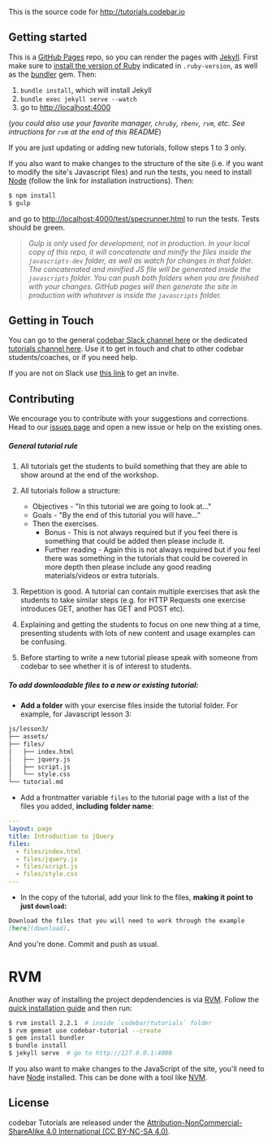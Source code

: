 This is the source code for <http://tutorials.codebar.io>

## Getting started

This is a [GitHub Pages](https://pages.github.com/) repo, so you can render the pages with [Jekyll](https://jekyllrb.com/).
First make sure to [install the version of Ruby](https://www.ruby-lang.org/en/documentation/installation/)
indicated in `.ruby-version`, as well as the [bundler](https://bundler.io/) gem. Then:

1. `bundle install`, which will install Jekyll
2. `bundle exec jekyll serve --watch`
3. go to <http://localhost:4000>

(*you could also use your favorite manager, `chruby`, `rbenv`, `rvm`, etc. See
intructions for `rvm` at the end of this README*)

If you are just updating or adding new tutorials, follow steps 1 to 3 only.

If you also want to make changes to the structure of the site (i.e. if you want
to modify the site's Javascript files) and run the tests, you need to install
[Node](https://nodejs.org/en/) (follow the link for installation
instructions). Then:

```bash
$ npm install
$ gulp
```

and go to <http://localhost:4000/test/specrunner.html> to run the tests. Tests should be green.

> *Gulp is only used for development, not in production. In your local copy of
> this repo, it will concatenate and minify the files inside the
> `javascripts-dev` folder, as well as watch for changes in that folder. The
> concatenated and minified JS file will be generated inside the `javascripts`
> folder. You can push both folders when you are finished with your changes.
> GitHub pages will then  generate the site in production with whatever is
> inside the `javascripts` folder.*

## Getting in Touch

You can go to the general [codebar Slack channel here](https://codebar.slack.com/messages/general/) or the
dedicated [tutorials channel here](https://codebar.slack.com/messages/tutorials/). Use it to get in touch
and chat to other codebar students/coaches, or if you need help.

If you are not on Slack use [this link](http://codebar-slack.herokuapp.com/) to get an invite.

## Contributing

We encourage you to contribute with your suggestions and corrections. Head to our
[issues page](https://github.com/codebar/tutorials/issues) and open a new issue or
help on the existing ones.


##### General tutorial rule

1. All tutorials get the students to build something that they are able to show around at the end of the workshop.

2. All tutorials follow a structure:
	* Objectives - "In this tutorial we are going to look at..."
	* Goals - "By the end of this tutorial you will have..."
	* Then the exercises.
        * Bonus - This is not always required but if you feel there is
          something that could be added then please include it.
        * Further reading - Again this is not always required but if you feel
          there was something in the tutorials that could be covered in more
          depth then please include any good reading materials/videos or extra
          tutorials.

3. Repetition is good. A tutorial can contain multiple exercises that ask the
   students to take similar steps (e.g. for HTTP Requests one exercise
   introduces GET, another has GET and POST etc).

4. Explaining and getting the students to focus on one new thing at a time,
   presenting students with lots of new content and usage examples can be
   confusing.

5. Before starting to write a new tutorial please speak with someone from
   codebar to see whether it is of interest to students.

##### To add downloadable files to a new or existing tutorial:

* **Add a folder** with your exercise files inside the tutorial folder. For example, for Javascript lesson 3:

```bash
js/lesson3/
├── assets/
├── files/
│   ├── index.html
│   ├── jquery.js
│   ├── script.js
│   └── style.css
└── tutorial.md
```

- Add a frontmatter variable `files` to the tutorial page with a list of the files you added, **including folder name**:

```yaml
---
layout: page
title: Introduction to jQuery
files:
  - files/index.html
  - files/jquery.js
  - files/script.js
  - files/style.css
---
```

- In the copy of the tutorial, add your link to the files, **making it point to just `download`:**


```markdown
Download the files that you will need to work through the example
[here](download).
```

And you're done. Commit and push as usual.

# RVM

Another way of installing the project depdendencies is via [RVM](https://rvm.io/rvm/install).
Follow the [quick installation guide](https://rvm.io/rvm/install#quick-guided-install) and then run:

```bash
$ rvm install 2.2.1  # inside `codebar/tutorials` folder
$ rvm gemset use codebar-tutorial --create
$ gem install bundler
$ bundle install
$ jekyll serve  # go to http://127.0.0.1:4000
```

If you also want to make changes to the JavaScript of the site, you'll need to have
[Node](https://nodejs.org/en/) installed.
This can be done with a tool like [NVM](https://github.com/creationix/nvm).


## License

codebar Tutorials are released under the [Attribution-NonCommercial-ShareAlike 4.0 International (CC BY-NC-SA 4.0)](https://creativecommons.org/licenses/by-nc-sa/4.0/).
